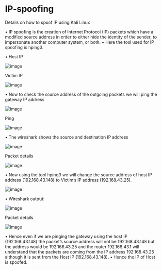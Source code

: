 # IP-spoofing
Details on how to spoof IP using Kali Linux

•	IP spoofing is the creation of Internet Protocol (IP) packets which have a modified source address in order to either hide the identity of the sender, to impersonate another computer system, or both.
•	Here the tool used for IP spoofing is hping3.

•	Host IP
 
![image](https://user-images.githubusercontent.com/58242932/122676584-4c7a9d80-d1fc-11eb-91ca-78bd2c1dd7f0.png)


Victim IP

![image](https://user-images.githubusercontent.com/58242932/122676602-62885e00-d1fc-11eb-91fe-8a2193368263.png)


•	Now to check the source address of the outgoing packets we will ping the gateway IP address

![image](https://user-images.githubusercontent.com/58242932/122676594-58fef600-d1fc-11eb-9392-57e658fa3de1.png)


Ping
 
![image](https://user-images.githubusercontent.com/58242932/122676621-73d16a80-d1fc-11eb-92fc-fc0bfe34ae1d.png)


•	The wireshark shows the source and destination IP address

![image](https://user-images.githubusercontent.com/58242932/122676631-8186f000-d1fc-11eb-88f5-83c00c3ea199.png)


Packet details
 
![image](https://user-images.githubusercontent.com/58242932/122676642-8d72b200-d1fc-11eb-8f3b-b6e69c7eae59.png)


•	Now using the tool hping3 we will change the source address of host IP address (192.168.43.148) to Victim’s IP address (192.168.43.25). 

![image](https://user-images.githubusercontent.com/58242932/122676651-95325680-d1fc-11eb-8a39-4a0815345c33.png)


•	Wireshark output:

![image](https://user-images.githubusercontent.com/58242932/122676657-9ebbbe80-d1fc-11eb-8b4c-3f7b461cff33.png)


Packet details

![image](https://user-images.githubusercontent.com/58242932/122676665-a2e7dc00-d1fc-11eb-9a11-be51f862105c.png)


•	Hence even if we are pinging the gateway using the host IP (192.168.43.148) the packet’s source address will not be 192.168.43.148 but the address would be 192.168.43.25 and the router 192.168.43.1 will understand that the packets are coming from the IP address 192.168.43.25 although it is sent from the Host IP (192.168.43.148).
•	Hence the IP of Host is spoofed.
